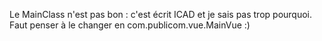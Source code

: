 Le MainClass n'est pas bon : c'est écrit ICAD et je sais pas trop pourquoi. Faut penser à le changer en com.publicom.vue.MainVue :)
